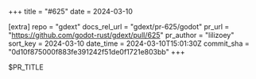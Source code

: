 +++
title = "#625"
date = 2024-03-10

[extra]
repo = "gdext"
docs_rel_url = "gdext/pr-625/godot"
pr_url = "https://github.com/godot-rust/gdext/pull/625"
pr_author = "lilizoey"
sort_key = 2024-03-10
date_time = 2024-03-10T15:01:30Z
commit_sha = "0d10f875000f883fe391242f51de0f1721e803bb"
+++

$PR_TITLE
